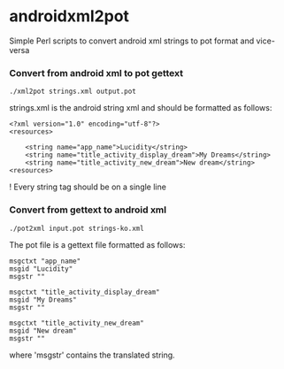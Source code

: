 # androidxml2pot
Simple Perl scripts to convert android xml strings to pot format and vice-versa

### Convert from android xml to pot gettext
`./xml2pot strings.xml output.pot`

strings.xml is the android string xml and should be formatted as follows:

```
<?xml version="1.0" encoding="utf-8"?>
<resources>

    <string name="app_name">Lucidity</string>
    <string name="title_activity_display_dream">My Dreams</string>
    <string name="title_activity_new_dream">New dream</string>
<resources>
```

! Every string tag should be on a single line

### Convert from gettext to android xml
`./pot2xml input.pot strings-ko.xml`

The pot file is a gettext file formatted as follows:
```
msgctxt "app_name"
msgid "Lucidity"
msgstr ""

msgctxt "title_activity_display_dream"
msgid "My Dreams"
msgstr ""

msgctxt "title_activity_new_dream"
msgid "New dream"
msgstr ""
```
where 'msgstr' contains the translated string.
